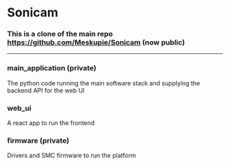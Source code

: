 # Sonicam

### This is a clone of the main repo https://github.com/Meskupie/Sonicam (now public)

---

### main_application (private)
The python code running the main software stack and supplying the backend API for the web UI

### web_ui
A react app to run the frontend

### firmware (private)
Drivers and SMC firmware to run the platform
